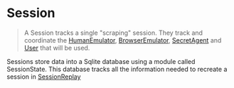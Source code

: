 # Session

> A Session tracks a single "scraping" session. They track and coordinate the [HumanEmulator](./human-emulators), [BrowserEmulator](./browser-emulators), [SecretAgent](../basic-interfaces/secret-agent) and [User](../basic-interfaces/user) that will be used.

Sessions store data into a Sqlite database using a module called SessionState. This database tracks all the information needed to recreate a session in [SessionReplay](./session-replay)
